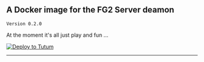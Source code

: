 ## A Docker image for the FG2 Server deamon

    Version 0.2.0

At the moment it's all just play and fun ...

[![Deploy to Tutum](https://s.tutum.co/deploy-to-tutum.svg)][1]

---
[1]: https://dashboard.tutum.co/stack/deploy/?repo=https://github.com/mhubig/fg2server

